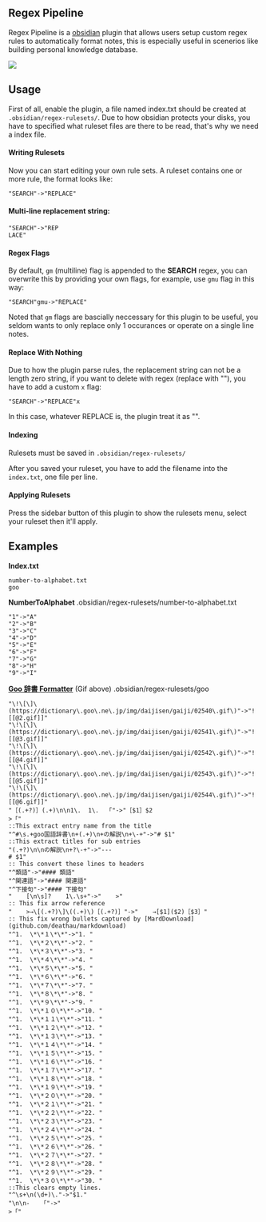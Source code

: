 ## Regex Pipeline

Regex Pipeline is a [obsidian](https://obsidian.md/) plugin that allows users setup custom regex rules to automatically format notes, this is especially useful in scenerios like building personal knowledge database.

![](https://i.imgur.com/KxLwG89.gif)

## Usage
First of all, enable the plugin, a file named index.txt should be created at `.obsidian/regex-rulesets/`. Due to how obsidian protects your disks, you have to specified what ruleset files are there to be read, that's why we need a index file.

#### Writing Rulesets
Now you can start editing your own rule sets.
A ruleset contains one or more rule, the format looks like:
```
"SEARCH"->"REPLACE"
```

#### Multi-line replacement string:
```
"SEARCH"->"REP
LACE"
```

#### Regex Flags
By default, `gm` (multiline) flag is appended to the **SEARCH** regex, you can overwrite this by providing your own flags, for example, use `gmu` flag in this way:
```
"SEARCH"gmu->"REPLACE"
```

Noted that `gm` flags are bascially neccessary for this plugin to be useful, you seldom wants to only replace only 1 occurances or operate on a single line notes.

#### Replace With Nothing
Due to how the plugin parse rules, the replacement string can not be a length zero string, if you want to delete with regex (replace with ""), you have to add a custom `x` flag:
```
"SEARCH"->"REPLACE"x
```
In this case, whatever REPLACE is, the plugin treat it as "".


#### Indexing
Rulesets must be saved in `.obsidian/regex-rulesets/`

After you saved your ruleset, you have to add the filename into the `index.txt`, one file per line.

#### Applying Rulesets
Press the sidebar button of this plugin to show the rulesets menu, select your ruleset then it'll apply.

## Examples
**Index.txt**
```
number-to-alphabet.txt
goo
```

**NumberToAlphabet**
.obsidian/regex-rulesets/number-to-alphabet.txt
```
"1"->"A"
"2"->"B"
"3"->"C"
"4"->"D"
"5"->"E"
"6"->"F"
"7"->"G"
"8"->"H"
"9"->"I"
```
**[Goo 辞書 Formatter](dictionary.goo.ne.jp/word/彷徨く/)** (Gif above)
.obsidian/regex-rulesets/goo
```"\!\[\]\(https://dictionary\.goo\.ne\.jp/img/daijisen/gaiji/02539\.gif\)"->"![[@1.gif]]"
"\!\[\]\(https://dictionary\.goo\.ne\.jp/img/daijisen/gaiji/02540\.gif\)"->"![[@2.gif]]"
"\!\[\]\(https://dictionary\.goo\.ne\.jp/img/daijisen/gaiji/02541\.gif\)"->"![[@3.gif]]"
"\!\[\]\(https://dictionary\.goo\.ne\.jp/img/daijisen/gaiji/02542\.gif\)"->"![[@4.gif]]"
"\!\[\]\(https://dictionary\.goo\.ne\.jp/img/daijisen/gaiji/02543\.gif\)"->"![[@5.gif]]"
"\!\[\]\(https://dictionary\.goo\.ne\.jp/img/daijisen/gaiji/02544\.gif\)"->"![[@6.gif]]"
"［(.+?)］(.+)\n\n1\.  1\.  「"->"［$1］$2
>「"
::This extract entry name from the title
"^#\s.+goo国語辞書\n+(.+)\n+の解説\n+\-+"->"# $1"
::This extract titles for sub entries
"(.+?)\n\nの解説\n+?\-+"->"---
# $1"
:: This convert these lines to headers
"^類語"->"#### 類語"
"^関連語"->"#### 関連語"
"^下接句"->"#### 下接句"
"    [\n\s]?    1\.\s+"->"    >"
:: This fix arrow reference
"    >→\[(.+?)\]\((.+)\)［(.+?)］"->"    →[$1]($2)［$3］"
:: This fix wrong bullets captured by [MardDownload](github.com/deathau/markdownload)
"^1.  \*\*１\*\*"->"1. "
"^1.  \*\*２\*\*"->"2. "
"^1.  \*\*３\*\*"->"3. "
"^1.  \*\*４\*\*"->"4. "
"^1.  \*\*５\*\*"->"5. "
"^1.  \*\*６\*\*"->"6. "
"^1.  \*\*７\*\*"->"7. "
"^1.  \*\*８\*\*"->"8. "
"^1.  \*\*９\*\*"->"9. "
"^1.  \*\*１０\*\*"->"10. "
"^1.  \*\*１１\*\*"->"11. "
"^1.  \*\*１２\*\*"->"12. "
"^1.  \*\*１３\*\*"->"13. "
"^1.  \*\*１４\*\*"->"14. "
"^1.  \*\*１５\*\*"->"15. "
"^1.  \*\*１６\*\*"->"16. "
"^1.  \*\*１７\*\*"->"17. "
"^1.  \*\*１８\*\*"->"18. "
"^1.  \*\*１９\*\*"->"19. "
"^1.  \*\*２０\*\*"->"20. "
"^1.  \*\*２１\*\*"->"21. "
"^1.  \*\*２２\*\*"->"22. "
"^1.  \*\*２３\*\*"->"23. "
"^1.  \*\*２４\*\*"->"24. "
"^1.  \*\*２５\*\*"->"25. "
"^1.  \*\*２６\*\*"->"26. "
"^1.  \*\*２７\*\*"->"27. "
"^1.  \*\*２８\*\*"->"28. "
"^1.  \*\*２９\*\*"->"29. "
"^1.  \*\*３０\*\*"->"30. "
::This clears empty lines.
"^\s+\n(\d+)\."->"$1."
"\n\n-   「"->"
>「"
```
